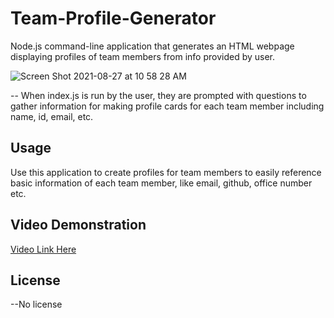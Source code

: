 # Team-Profile-Generator
Node.js command-line application that generates an HTML webpage displaying profiles of team members from info provided by user.

![Screen Shot 2021-08-27 at 10 58 28 AM](https://user-images.githubusercontent.com/87394831/131183389-122d6497-8a20-4619-abec-79f4fbb38b12.png)

-- When index.js is run by the user, they are prompted with questions to gather information for making profile cards for each team member including name, id, email, etc.

## Usage
Use this application to create profiles for team members to easily reference basic information of each team member, like email, github, office number etc.

## Video Demonstration
[Video Link Here](https://drive.google.com/file/d/1h3p4zVvPQ5b0N_t4rgtIK8jSFZDp9MSw/view)

## License
--No license
